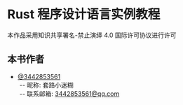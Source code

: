 # Rust 程序设计语言实例教程

本作品采用知识共享署名-禁止演绎 4.0 国际许可协议进行许可

## 本书作者

- [@3442853561](https://github.com/3442853561)  
  -- 昵称: 套路小迷糊  
  -- 联系邮箱: 3442853561@qq.com  
